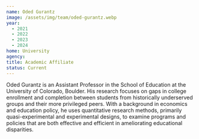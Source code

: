 ```yaml
---
name: Oded Gurantz
image: /assets/img/team/oded-gurantz.webp
year:
  - 2021
  - 2022
  - 2023
  - 2024
home: University
agency:
title: Academic Affiliate
status: Current
---
```

Oded Gurantz is an Assistant Professor in the School of Education at the University of Colorado, Boulder. His research focuses on gaps in college enrollment and completion between students from historically underserved groups and their more privileged peers. With a background in economics and education policy, he uses quantitative research methods, primarily quasi-experimental and experimental designs, to examine programs and policies that are both effective and efficient in ameliorating educational disparities.

